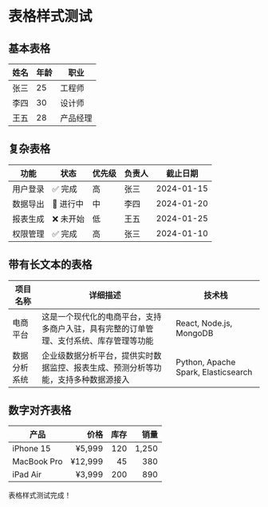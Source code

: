 # 表格样式测试

## 基本表格

| 姓名 | 年龄 | 职业 |
|------|------|------|
| 张三 | 25 | 工程师 |
| 李四 | 30 | 设计师 |
| 王五 | 28 | 产品经理 |

## 复杂表格

| 功能 | 状态 | 优先级 | 负责人 | 截止日期 |
|------|------|--------|--------|----------|
| 用户登录 | ✅ 完成 | 高 | 张三 | 2024-01-15 |
| 数据导出 | 🔄 进行中 | 中 | 李四 | 2024-01-20 |
| 报表生成 | ❌ 未开始 | 低 | 王五 | 2024-01-25 |
| 权限管理 | ✅ 完成 | 高 | 张三 | 2024-01-10 |

## 带有长文本的表格

| 项目名称 | 详细描述 | 技术栈 |
|----------|----------|--------|
| 电商平台 | 这是一个现代化的电商平台，支持多商户入驻，具有完整的订单管理、支付系统、库存管理等功能 | React, Node.js, MongoDB |
| 数据分析系统 | 企业级数据分析平台，提供实时数据监控、报表生成、预测分析等功能，支持多种数据源接入 | Python, Apache Spark, Elasticsearch |

## 数字对齐表格

| 产品 | 价格 | 库存 | 销量 |
|------|-----:|-----:|-----:|
| iPhone 15 | ¥5,999 | 120 | 1,250 |
| MacBook Pro | ¥12,999 | 45 | 380 |
| iPad Air | ¥3,999 | 200 | 890 |

表格样式测试完成！ 